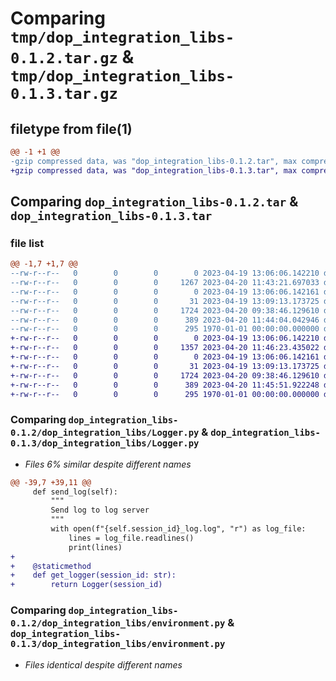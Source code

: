 # Comparing `tmp/dop_integration_libs-0.1.2.tar.gz` & `tmp/dop_integration_libs-0.1.3.tar.gz`

## filetype from file(1)

```diff
@@ -1 +1 @@
-gzip compressed data, was "dop_integration_libs-0.1.2.tar", max compression
+gzip compressed data, was "dop_integration_libs-0.1.3.tar", max compression
```

## Comparing `dop_integration_libs-0.1.2.tar` & `dop_integration_libs-0.1.3.tar`

### file list

```diff
@@ -1,7 +1,7 @@
--rw-r--r--   0        0        0        0 2023-04-19 13:06:06.142210 dop_integration_libs-0.1.2/README.md
--rw-r--r--   0        0        0     1267 2023-04-20 11:43:21.697033 dop_integration_libs-0.1.2/dop_integration_libs/Logger.py
--rw-r--r--   0        0        0        0 2023-04-19 13:06:06.142161 dop_integration_libs-0.1.2/dop_integration_libs/__init__.py
--rw-r--r--   0        0        0       31 2023-04-19 13:09:13.173725 dop_integration_libs-0.1.2/dop_integration_libs/__main__.py
--rw-r--r--   0        0        0     1724 2023-04-20 09:38:46.129610 dop_integration_libs-0.1.2/dop_integration_libs/environment.py
--rw-r--r--   0        0        0      389 2023-04-20 11:44:04.042946 dop_integration_libs-0.1.2/pyproject.toml
--rw-r--r--   0        0        0      295 1970-01-01 00:00:00.000000 dop_integration_libs-0.1.2/PKG-INFO
+-rw-r--r--   0        0        0        0 2023-04-19 13:06:06.142210 dop_integration_libs-0.1.3/README.md
+-rw-r--r--   0        0        0     1357 2023-04-20 11:46:23.435022 dop_integration_libs-0.1.3/dop_integration_libs/Logger.py
+-rw-r--r--   0        0        0        0 2023-04-19 13:06:06.142161 dop_integration_libs-0.1.3/dop_integration_libs/__init__.py
+-rw-r--r--   0        0        0       31 2023-04-19 13:09:13.173725 dop_integration_libs-0.1.3/dop_integration_libs/__main__.py
+-rw-r--r--   0        0        0     1724 2023-04-20 09:38:46.129610 dop_integration_libs-0.1.3/dop_integration_libs/environment.py
+-rw-r--r--   0        0        0      389 2023-04-20 11:45:51.922248 dop_integration_libs-0.1.3/pyproject.toml
+-rw-r--r--   0        0        0      295 1970-01-01 00:00:00.000000 dop_integration_libs-0.1.3/PKG-INFO
```

### Comparing `dop_integration_libs-0.1.2/dop_integration_libs/Logger.py` & `dop_integration_libs-0.1.3/dop_integration_libs/Logger.py`

 * *Files 6% similar despite different names*

```diff
@@ -39,7 +39,11 @@
     def send_log(self):
         """
         Send log to log server
         """
         with open(f"{self.session_id}_log.log", "r") as log_file:
             lines = log_file.readlines()
             print(lines)
+
+    @staticmethod
+    def get_logger(session_id: str):
+        return Logger(session_id)
```

### Comparing `dop_integration_libs-0.1.2/dop_integration_libs/environment.py` & `dop_integration_libs-0.1.3/dop_integration_libs/environment.py`

 * *Files identical despite different names*

